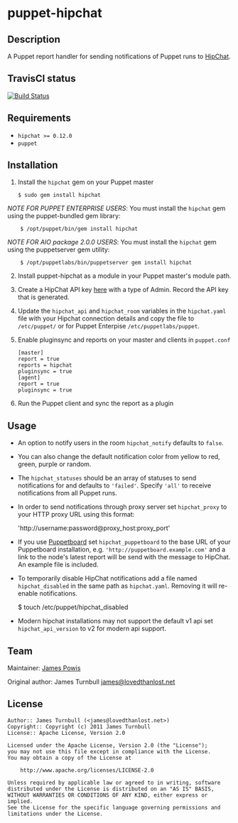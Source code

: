 puppet-hipchat
==============

Description
-----------

A Puppet report handler for sending notifications of Puppet runs to [HipChat](http://www.hipchat.com).

TravisCI status
---------------

[![Build
Status](https://travis-ci.org/jamtur01/puppet-hipchat.svg)](https://travis-ci.org/jamtur01/puppet-hipchat)

Requirements
------------

* `hipchat >= 0.12.0`
* `puppet`

Installation
------------

1.  Install the `hipchat` gem on your Puppet master

        $ sudo gem install hipchat

*NOTE FOR PUPPET ENTERPRISE USERS*: You must install the `hipchat` gem using the
puppet-bundled gem library:

        $ /opt/puppet/bin/gem install hipchat

*NOTE FOR AIO package 2.0.0 USERS*:  You must install the `hipchat` gem using the
puppetserver gem utility:

        $ /opt/puppetlabs/bin/puppetserver gem install hipchat

2.  Install puppet-hipchat as a module in your Puppet master's module
    path.

3.  Create a HipChat API key [here](https://www.hipchat.com/groups/api)
    with a type of Admin. Record the API key that is generated.

4.  Update the `hipchat_api` and `hipchat_room` variables in the
    `hipchat.yaml` file with your Hipchat connection details and copy
    the file to `/etc/puppet/` or for Puppet Enterpise
    `/etc/puppetlabs/puppet`.

5.  Enable pluginsync and reports on your master and clients in `puppet.conf`

        [master]
        report = true
        reports = hipchat
        pluginsync = true
        [agent]
        report = true
        pluginsync = true

6.  Run the Puppet client and sync the report as a plugin

Usage
-----

* An option to notify users in the room `hipchat_notify` defaults to
  `false`.

* You can also change the default notification color from yellow to red,
  green, purple or random.

* The `hipchat_statuses` should be an array of statuses to send
  notifications for and defaults to `'failed'`. Specify `'all'` to
  receive notifications from all Puppet runs.

* In order to send notifications through proxy server set
  `hipchat_proxy` to your HTTP proxy URL using this format:

    'http://username:password@proxy_host:proxy_port'

* If you use [Puppetboard](https://github.com/nedap/puppetboard) set
  `hipchat_puppetboard` to the base URL of your Puppetboard
  installation, e.g. `'http://puppetboard.example.com'` and a link to the
  node's latest report will be send with the message to HipChat. An
  example file is included.

* To temporarily disable HipChat notifications add a file named
  `hipchat_disabled` in the same path as `hipchat.yaml`. Removing it
  will re-enable notifications.

    $ touch /etc/puppet/hipchat_disabled

* Modern hipchat installations may not support the default v1 api set
  `hipchat_api_version` to v2 for modern api support.

Team
----

Maintainer: [James Powis](https://github.com/james-powis)

Original author: James Turnbull <james@lovedthanlost.net>

License
-------

    Author:: James Turnbull (<james@lovedthanlost.net>)
    Copyright:: Copyright (c) 2011 James Turnbull
    License:: Apache License, Version 2.0

    Licensed under the Apache License, Version 2.0 (the "License");
    you may not use this file except in compliance with the License.
    You may obtain a copy of the License at

        http://www.apache.org/licenses/LICENSE-2.0

    Unless required by applicable law or agreed to in writing, software
    distributed under the License is distributed on an "AS IS" BASIS,
    WITHOUT WARRANTIES OR CONDITIONS OF ANY KIND, either express or implied.
    See the License for the specific language governing permissions and
    limitations under the License.

